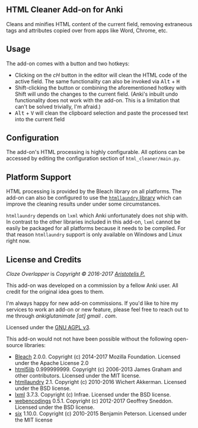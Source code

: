 ## HTML Cleaner Add-on for Anki

Cleans and minifies HTML content of the current field, removing extraneous tags and attributes copied over from apps like Word, Chrome, etc.

## Usage

The add-on comes with a button and two hotkeys:

- Clicking on the *cH* button in the editor will clean the HTML code of the active field. The same functionality can also be invoked via <kbd>Alt</kbd> + <kbd>H</kbd>
- Shift-clicking the button or combining the aforementioned hotkey with Shift will undo the changes to the current field. (Anki's inbuilt undo functionality does not work with the add-on. This is a limitation that can't be solved trivially, I'm afraid.)
- <kbd>Alt</kbd> + <kbd>V</kbd> will clean the clipboard selection and paste the processed text into the current field

## Configuration

The add-on's HTML processing is highly configurable. All options can be accessed by editing the configuration section of `html_cleaner/main.py`.

## Platform Support

HTML processing is provided by the Bleach library on all platforms. The add-on can also be configured to use the [`htmllaundry` library](https://github.com/wichert/htmllaundry) which can improve the cleaning results under under some circumstances.

`htmllaundry` depends on `lxml` which Anki unfortunately does not ship with. In contrast to the other libraries included in this add-on, `lxml` cannot be easily be packaged for all platforms because it needs to be compiled. For that reason `htmllaundry` support is only available on Windows and Linux right now.

## License and Credits

*Cloze Overlapper* is *Copyright © 2016-2017 [Aristotelis P.](https://github.com/Glutanimate)*

This add-on was developed on a commission by a fellow Anki user. All credit for the original idea goes to them.

I'm always happy for new add-on commissions. If you'd like to hire my services to work an add-on or new feature, please feel free to reach out to me through *ankiglutanimate [αt] gmail . com*.

Licensed under the [GNU AGPL v3](https://www.gnu.org/licenses/agpl.html).

This add-on would not not have been possible without the following open-source libraries:

- [Bleach](https://github.com/mozilla/bleach) 2.0.0. Copyright (c) 2014-2017 Mozilla Foundation. Licensed under the Apache License 2.0
- [html5lib](https://github.com/html5lib/) 0.999999999. Copyright (c) 2006-2013 James Graham and other contributors. Licensed under the MIT license.
- [htmllaundry](https://github.com/wichert/htmllaundry) 2.1. Copyright (c) 2010-2016 Wichert Akkerman. Licensed under the BSD license.
- [lxml](http://lxml.de/) 3.7.3. Copyright (c) Infrae. Licensed under the BSD license.
- [webencodings](https://github.com/gsnedders/python-webencodings) 0.5.1. Copyright (c) 2012-2017 Geoffrey Sneddon. Licensed under the BSD license.
- [six](https://github.com/benjaminp/six) 1.10.0. Copyright (c) 2010-2015 Benjamin Peterson. Licensed under the MIT license